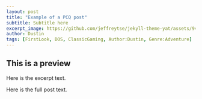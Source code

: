 ```yaml
---
layout: post
title: "Example of a PCQ post"
subtitle: Subtitle here
excerpt_image: https://github.com/jeffreytse/jekyll-theme-yat/assets/9413601/2ed22d49-90b1-4f7e-8e8f-b77b21dee505
author: Dustin
tags: [FirstLook, DOS, ClassicGaming, Author:Dustin, Genre:Adventure]
---
```


## This is a preview

Here is the excerpt text.

<!-- ExcerptEnd -->

Here is the full post text.
